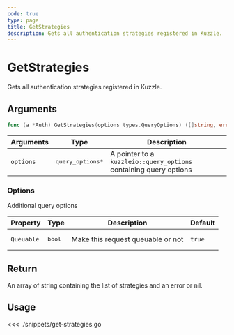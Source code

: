 ```yaml
---
code: true
type: page
title: GetStrategies
description: Gets all authentication strategies registered in Kuzzle.
---
```


# GetStrategies

Gets all authentication strategies registered in Kuzzle.

## Arguments

```go
func (a *Auth) GetStrategies(options types.QueryOptions) ([]string, error)
```

| Arguments | Type            | Description                                                       |
| --------- | --------------- | ----------------------------------------------------------------- |
| `options` | <pre>query_options\*</pre> | A pointer to a `kuzzleio::query_options` containing query options |

### **Options**

Additional query options

| Property   | Type | Description                       | Default |
| ---------- | ---- | --------------------------------- | ------- |
| `Queuable` | <pre>bool</pre> | Make this request queuable or not | `true`  |

## Return

An array of string containing the list of strategies and an error or nil.

## Usage

<<< ./snippets/get-strategies.go
